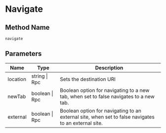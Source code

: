 # Navigate

## Method Name

`navigate`

## Parameters

| Name     | Type           | Description                         |
| -------- | -------------  | ----------------------------------- |
| location | string \| Rpc  | Sets the destination URI            |
| newTab   | boolean \| Rpc | Boolean option for navigating to a new tab, when set to false navigates to a new tab. |
| external | boolean \| Rpc | Boolean option for navigating to an external site, when set to false navigates to an external site.|